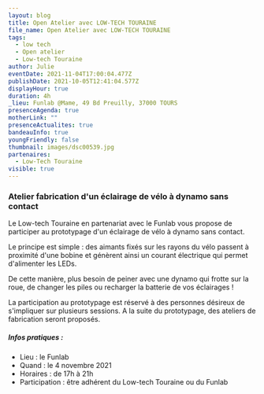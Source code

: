```yaml
---
layout: blog
title: Open Atelier avec LOW-TECH TOURAINE
file_name: Open Atelier avec LOW-TECH TOURAINE
tags:
  - low tech
  - Open atelier
  - Low-tech Touraine
author: Julie
eventDate: 2021-11-04T17:00:04.477Z
publishDate: 2021-10-05T12:41:04.577Z
displayHour: true
duration: 4h
_lieu: Funlab @Mame, 49 Bd Preuilly, 37000 TOURS
presenceAgenda: true
motherLink: ""
presenceActualites: true
bandeauInfo: true
youngFriendly: false
thumbnail: images/dsc00539.jpg
partenaires:
  - Low-Tech Touraine
visible: true
---
```

### Atelier fabrication d'un éclairage de vélo à dynamo sans contact

Le Low-tech Touraine en partenariat avec le Funlab vous propose de participer au prototypage d'un éclairage de vélo à dynamo sans contact. 

Le principe est simple : des aimants fixés sur les rayons du vélo passent à proximité d'une bobine et génèrent ainsi un courant électrique qui permet d'alimenter les LEDs. 

De cette manière, plus besoin de peiner avec une dynamo qui frotte sur la roue, de changer les piles ou recharger la batterie de vos éclairages ! 

La participation au prototypage est réservé à des personnes désireux de s'impliquer sur plusieurs sessions. A la suite du prototypage, des ateliers de fabrication seront proposés. 

##### Infos pratiques : 

* Lieu : le Funlab
* Quand : le 4 novembre 2021
* Horaires : de 17h à 21h
* Participation : être adhérent du Low-tech Touraine ou du Funlab